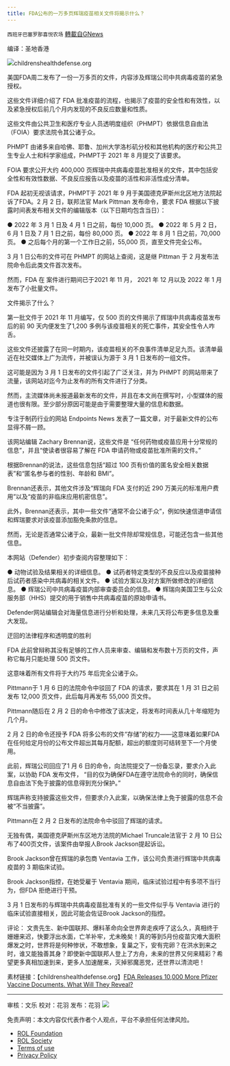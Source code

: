 ```yaml
---
title: FDA公布的一万多页辉瑞疫苗相关文件将揭示什么？
---
```

`西班牙巴塞罗那喜悦农场` [轉載自GNews](https://gnews.org/zh-hans/2117368/)

编译：圣地香港

![](https://assets.gnews.org/wp-content/uploads/2022/03/image-549-edited.png)childrenshealthdefense.org

美国FDA周二发布了一份一万多页的文件，内容涉及辉瑞公司中共病毒疫苗的紧急授权。

这些文件详细介绍了 FDA 批准疫苗的流程，也揭示了疫苗的安全性和有效性，以及紧急授权后前几个月内发现的不良反应数量和性质。

这些文件由公共卫生和医疗专业人员透明度组织（PHMPT）依据信息自由法（FOIA）要求法院令其公诸于众。

PHMPT 由诸多来自哈佛、耶鲁、加州大学洛杉矶分校和其他机构的医疗和公共卫生专业人士和科学家组成，PHMPT于 2021 年 8 月提交了该要求。

FOIA 要求公开大约 400,000 页辉瑞中共病毒疫苗批准相关的文件，其中包括安全性和有效性数据、不良反应报告以及疫苗的活性和非活性成分清单。

FDA 起初无视该请求，PHMPT于 2021 年 9 月于美国德克萨斯州北区地方法院起诉了FDA。2 月 2 日，联邦法官 Mark Pittman 发布命令，要求 FDA 根据以下披露时间表发布相关文件的编辑版本（以下日期均包含当日）：

● 2022 年 3 月 1 日及 4 月 1 日之前，每份 10,000 页。
● 2022 年 5 月 2 日，6 月 1 日及 7 月 1 日之前，每份 80,000 页。
● 2022 年 8 月 1 日之前，70,000 页。
● 之后每个月的第一个工作日之前，55,000 页，直至文件完全公布。

3 月 1 日公布的文件可在 PHMPT 的网站上查阅，这是继 Pittman 于 2 月发布法院命令后此类文件首次发布。

然而，FDA 在 案件进行期间已于2021 年 11 月， 2021 年 12 月以及 2022 年 1 月发布了小批量文件。

文件揭示了什么？

第一批文件于 2021 年 11 月编写，仅 500 页的文件揭示了辉瑞中共病毒疫苗发布后的前 90 天内便发生了1,200 多例与该疫苗相关的死亡事件，其安全性令人咋舌。

这些文件还披露了在同一时期内，该疫苗相关的不良事件清单足足九页。该清单最近在社交媒体上广为流传，并被误认为源于 3 月 1 日发布的一组文件。

这可能是因为 3 月 1 日发布的文件引起了广泛关注，并为 PHMPT 的网站带来了流量，该网站对迄今为止发布的所有文件进行了分类。

然而，主流媒体尚未报道最新发布的文件，并且在本文尚在撰写时，小型媒体的报道也很有限。至少部分原因可能是由于需要整理大量的信息和数据。

专注于制药行业的网站 Endpoints News 发表了一篇文章，对于最新文件的公布显得不屑一顾。

该网站编辑 Zachary Brennan说，这些文件是 “任何药物或疫苗应用十分常规的信息”，并且“使读者很容易了解在 FDA 申请药物或疫苗批准所需的文件。”

根据Brennan的说法，这些信息包括“超过 100 页有价值的匿名安全相关数据表”和“匿名参与者的性别、年龄和 BMI”。

Brennan还表示，其他文件涉及“辉瑞向 FDA 支付的近 290 万美元的标准用户费用”以及“疫苗的非临床应用机密信息”。

此外，Brennan还表示，其中一些文件“通常不会公诸于众”，例如快速信道申请信和辉瑞要求对该疫苗添加豁免条款的信息。

然而，无论是否通常公诸于众，最新一批文件除却常规信息，可能还包含一些其他信息。

本网站（Defender）初步查阅内容整理如下：

● 动物试验及结果相关的详细信息。
● 试药者特定类型的不良反应以及疫苗接种后试药者感染中共病毒的相关文件。
● 试验方案以及对方案所做修改的详细信息。
● 辉瑞公司中共病毒疫苗内部审查委员会的信息。
● 辉瑞向美国卫生与公众服务部（HHS）提交的用于销售中共病毒疫苗的原始申请书。

Defender网站编辑会对海量信息进行分析和处理，未来几天将公布更多信息及重大发现。

迂回的法律程序和透明度的胜利

FDA 此前曾辩称其没有足够的工作人员来审查、编辑和发布数十万页的文件，声称它每月只能处理 500 页文件。

这意味着所有文件将于大约75 年后完全公诸于众。

Pittmann于 1 月 6 日的法院命令中驳回了 FDA 的请求，要求其在 1 月 31 日之前发布 12,000 页文件，此后每月再发布 55,000 页文件。

Pittmann随后在 2 月 2 日的命令中修改了该决定，将发布时间表从几十年缩短为几个月。

2 月 2 日的命令还授予 FDA 将多公布的文件“存储”的权力——这意味着如果FDA在任何给定月份的公布文件超出其每月配额，超出的额度则可结转至下一个月使用。

此前，辉瑞公司回应了1 月 6 日的命令，向法院提交了一份备忘录，要求介入此案，以协助 FDA 发布文件， “目的仅为确保FDA在遵守法院命令的同时，确保信息自由法下免于披露的信息得到充分保护。”

辉瑞声称支持披露这些文件，但要求介入此案，以确保法律上免于披露的信息不会被“不当披露”。

Pittmann在 2 月 2 日发布的法院命令中驳回了辉瑞的请求。

无独有偶，美国德克萨斯州东区地方法院的Michael Truncale法官于 2 月 10 日公布了400页文件，该案件由举报人Brook Jackson提起诉讼。

Brook Jackson曾在辉瑞的承包商 Ventavia 工作，该公司负责进行辉瑞中共病毒疫苗的 3 期临床试验。

Brook Jackson指控，在她受雇于 Ventavia 期间，临床试验过程中有多项不当行为，但FDA 拒绝进行干预。

3 月 1 日发布的与辉瑞中共病毒疫苗批准有关的一些文件似乎与 Ventavia 进行的临床试验直接相关，因此可能会佐证Brook Jackson的指控。

评论：
文贵先生、新中国联邦、爆料革命向全世界奔走疾呼了这么久，真相终于姗姗来迟，快要浮出水面，亡羊补牢，尤未晚矣！真的等到5月份疫苗灾难大面积爆发之时，世界将是何种惨状，不敢想象，复巢之下，安有完卵？在洪水到来之时，谁又能独善其身？即使新中国联邦人登上了方舟，未来的世界又何来精彩？希望更多真相加速到来，更多人加速醒来，灭掉邪魔恶党，还世界以清流吧！

素材链接：【childrenshealthdefense.org】[FDA Releases 10,000 More Pfizer Vaccine Documents. What Will They Reveal?](https://childrenshealthdefense.org/defender/fda-releases-pfizer-vaccine-documents/?itm_term=home)

* * *

审核：文乐
校对：花羽
发布：花羽
![](https://assets.gnews.org/wp-content/uploads/2022/03/西喜-3.jpeg)
 

免责声明：本文内容仅代表作者个人观点，平台不承担任何法律风险。

- [ROL Foundation](https://rolfoundation.org/)
- [ROL Society](https://rolsociety.org/)
- [Terms of use](https://gnews.org/terms-of-use-3/)
- [Privacy Policy](https://gnews.org/privacy-policy/)

